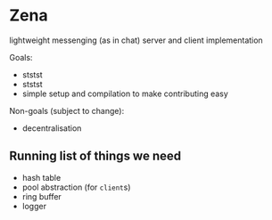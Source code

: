 # Zena

lightweight messenging (as in chat) server and client implementation

Goals:
* ststst
* ststst
* simple setup and compilation to make contributing easy

Non-goals (subject to change):
* decentralisation


## Running list of things we need

- hash table
- pool abstraction (for `client`s)
- ring buffer
- logger
